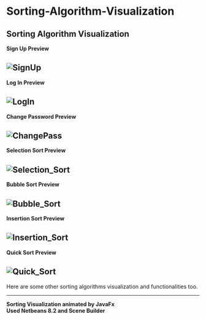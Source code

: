 # Sorting-Algorithm-Visualization

**Sorting Algorithm Visualization**
-----------------------------------
**Sign Up Preview**

![SignUp](https://user-images.githubusercontent.com/35567854/69986871-7318ab00-1568-11ea-99e8-46c2175ad1dc.gif)
-----------------------------------
**Log In Preview**

![LogIn](https://user-images.githubusercontent.com/35567854/69987308-6b0d3b00-1569-11ea-9259-3217181465fe.gif)
-----------------------------------
**Change Password Preview**

![ChangePass](https://user-images.githubusercontent.com/35567854/69987437-b58eb780-1569-11ea-9a95-6f587be8ba4a.gif)
-----------------------------------
**Selection Sort Preview**

![Selection_Sort](https://user-images.githubusercontent.com/35567854/69987477-c9d2b480-1569-11ea-86e8-802533ac31d6.gif)
-----------------------------------
**Bubble Sort Preview**

![Bubble_Sort](https://user-images.githubusercontent.com/35567854/69987501-d525e000-1569-11ea-85a7-a1a3c6f33f65.gif)
-----------------------------------
**Insertion Sort Preview**

![Insertion_Sort](https://user-images.githubusercontent.com/35567854/69987519-e4a52900-1569-11ea-842f-6ba61ed2ea01.gif)
-----------------------------------
**Quick Sort Preview**

![Quick_Sort](https://user-images.githubusercontent.com/35567854/69987561-fd154380-1569-11ea-9055-34e76014441b.gif)
-----------------------------------
Here are some other sorting algorithms visualization and functionalities too.

-----------------------------------
**Sorting Visualization animated by JavaFx** </br>
**Used Netbeans 8.2 and Scene Builder**
